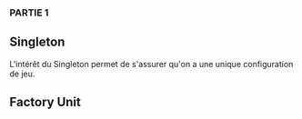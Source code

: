 ### PARTIE 1 
## Singleton
L'intérêt du Singleton permet de s'assurer qu'on a une unique configuration de jeu. 

## Factory Unit
